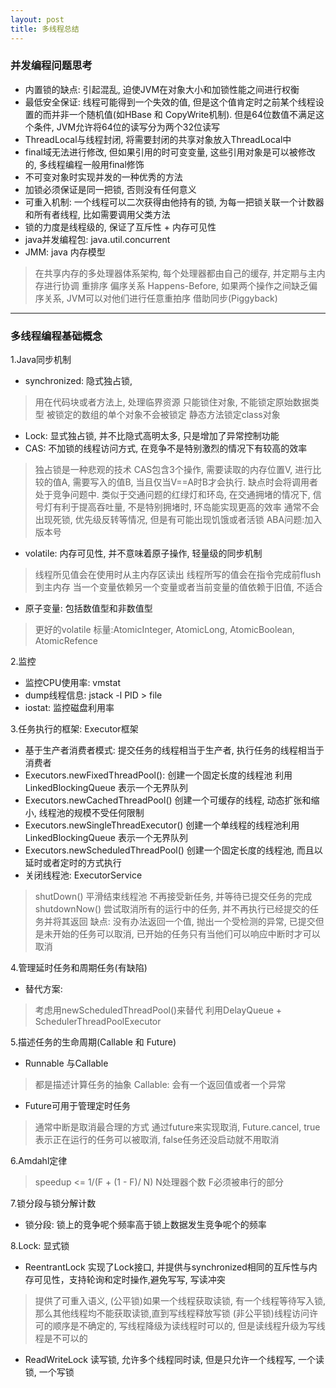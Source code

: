 ```yaml
---
layout: post
title: 多线程总结
---
```

### 并发编程问题思考
+ 内置锁的缺点: 引起混乱, 迫使JVM在对象大小和加锁性能之间进行权衡
+ 最低安全保证: 线程可能得到一个失效的值, 但是这个值肯定时之前某个线程设置的而并非一个随机值(如HBase 和 CopyWrite机制). 但是64位数值不满足这个条件, JVM允许将64位的读写分为两个32位读写
+ ThreadLocal与线程封闭, 将需要封闭的共享对象放入ThreadLocal中
+ final域无法进行修改, 但如果引用的时可变变量, 这些引用对象是可以被修改的, 多线程编程一般用final修饰
+ 不可变对象时实现并发的一种优秀的方法
+ 加锁必须保证是同一把锁, 否则没有任何意义
+ 可重入机制: 一个线程可以二次获得由他持有的锁, 为每一把锁关联一个计数器和所有者线程, 比如需要调用父类方法
+ 锁的力度是线程级的, 保证了互斥性 + 内存可见性
+ java并发编程包: java.util.concurrent
+ JMM: java 内存模型
>  在共享内存的多处理器体系架构, 每个处理器都由自己的缓存, 并定期与主内存进行协调
>  重排序
>  偏序关系 Happens-Before, 如果两个操作之间缺乏偏序关系, JVM可以对他们进行任意重拍序
>  借助同步(Piggyback)

***

### 多线程编程基础概念
1.Java同步机制
+ synchronized: 隐式独占锁,
>  用在代码块或者方法上, 处理临界资源
>  只能锁住对象, 不能锁定原始数据类型
>  被锁定的数组的单个对象不会被锁定
>  静态方法锁定class对象
+ Lock: 显式独占锁, 并不比隐式高明太多, 只是增加了异常控制功能
+ CAS: 不加锁的线程访问方式, 在竞争不是特别激烈的情况下有较高的效率
>  独占锁是一种悲观的技术
>  CAS包含3个操作, 需要读取的内存位置V, 进行比较的值A, 需要写入的值B, 当且仅当V==A时B才会执行. 缺点时会将调用者处于竞争问题中.
>  类似于交通问题的红绿灯和环岛, 在交通拥堵的情况下, 信号灯有利于提高吞吐量, 不是特别拥堵时, 环岛能实现更高的效率
>  通常不会出现死锁, 优先级反转等情况, 但是有可能出现饥饿或者活锁
>  ABA问题:加入版本号
+ volatile: 内存可见性, 并不意味着原子操作, 轻量级的同步机制
>  线程所见值会在使用时从主内存区读出
>  线程所写的值会在指令完成前flush到主内存
>  当一个变量依赖另一个变量或者当前变量的值依赖于旧值, 不适合
+ 原子变量: 包括数值型和非数值型
>  更好的volatile
>  标量:AtomicInteger, AtomicLong, AtomicBoolean, AtomicRefence

2.监控
+ 监控CPU使用率: vmstat
+ dump线程信息: jstack -l PID > file
+ iostat: 监控磁盘利用率

3.任务执行的框架: Executor框架
+ 基于生产者消费者模式: 提交任务的线程相当于生产者, 执行任务的线程相当于消费者
+ Executors.newFixedThreadPool(): 创建一个固定长度的线程池 利用LinkedBlockingQueue 表示一个无界队列
+ Executors.newCachedThreadPool() 创建一个可缓存的线程, 动态扩张和缩小, 线程池的规模不受任何限制
+ Executors.newSingleThreadExecutor() 创建一个单线程的线程池利用LinkedBlockingQueue 表示一个无界队列
+ Executors.newScheduledThreadPool()  创建一个固定长度的线程池, 而且以延时或者定时的方式执行
+ 关闭线程池: ExecutorService
>  shutDown()  平滑结束线程池 不再接受新任务, 并等待已提交任务的完成
>  shutdownNow()   尝试取消所有的运行中的任务, 并不再执行已经提交的任务并将其返回
>  缺点: 没有办法返回一个值, 抛出一个受检测的异常, 已提交但是未开始的任务可以取消, 已开始的任务只有当他们可以响应中断时才可以取消

4.管理延时任务和周期任务(有缺陷)
+ 替代方案:
> 考虑用newScheduledThreadPool()来替代
> 利用DelayQueue + SchedulerThreadPoolExecutor

5.描述任务的生命周期(Callable 和 Future)
+ Runnable 与Callable
>  都是描述计算任务的抽象
> Callable: 会有一个返回值或者一个异常
+ Future可用于管理定时任务
>  通常中断是取消最合理的方式
>  通过future来实现取消, Future.cancel, true 表示正在运行的任务可以被取消, false任务还没启动就不用取消

6.Amdahl定律
>  speedup <= 1/(F + (1 - F)/ N)
>  N处理器个数
>  F必须被串行的部分

7.锁分段与锁分解计数
+ 锁分段: 锁上的竞争呢个频率高于锁上数据发生竞争呢个的频率

8.Lock: 显式锁
+ ReentrantLock 实现了Lock接口, 并提供与synchronized相同的互斥性与内存可见性，支持轮询和定时操作,避免写写, 写读冲突
>  提供了可重入语义, (公平锁)如果一个线程获取读锁, 有一个线程等待写入锁, 那么其他线程均不能获取读锁,直到写线程释放写锁
>  (非公平锁)线程访问许可的顺序是不确定的, 写线程降级为读线程时可以的, 但是读线程升级为写线程是不可以的
+ ReadWriteLock 读写锁, 允许多个线程同时读, 但是只允许一个线程写, 一个读锁, 一个写锁

